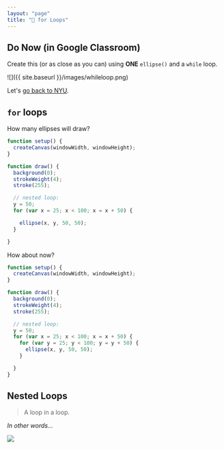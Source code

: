 ```yaml
---
layout: "page"
title: "🔁 for Loops"
---
```


## Do Now (in Google Classroom)
Create this (or as close as you can) using **ONE** `ellipse()` and a `while` loop.

![]({{ site.baseurl }}/images/whileloop.png)

Let's [go back to NYU](https://youtu.be/cnRD9o6odjk?t=7m50s).


## `for` loops

How many ellipses will draw?

```js
function setup() {
  createCanvas(windowWidth, windowHeight);
}

function draw() {
  background(0);
  strokeWeight(4);
  stroke(255);

  // nested loop:
  y = 50;
  for (var x = 25; x < 100; x = x + 50) {

    ellipse(x, y, 50, 50);
  }

}
```

How about now?

```js
function setup() {
  createCanvas(windowWidth, windowHeight);
}

function draw() {
  background(0);
  strokeWeight(4);
  stroke(255);

  // nested loop:
  y = 50;
  for (var x = 25; x < 100; x = x + 50) {
    for (var y = 25; y < 100; y = y + 50) {
      ellipse(x, y, 50, 50);
    }

  }
}
```

## Nested Loops
> A loop in a loop.

_In other words..._

![](http://bsk.education/CS9/images/NestedLoops.jpg)
